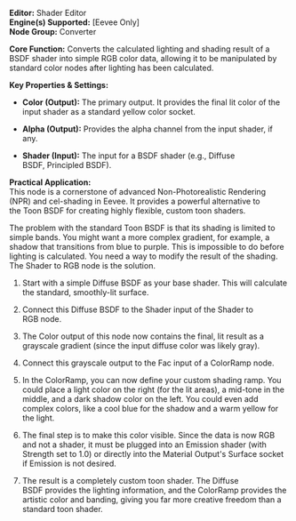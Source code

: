**Editor:** Shader Editor  
**Engine(s) Supported:** [Eevee Only]  
**Node Group:** Converter

**Core Function:** Converts the calculated lighting and shading result of a BSDF shader into simple RGB color data, allowing it to be manipulated by standard color nodes after lighting has been calculated.

**Key Properties & Settings:**

- **Color (Output):** The primary output. It provides the final lit color of the input shader as a standard yellow color socket.
    
- **Alpha (Output):** Provides the alpha channel from the input shader, if any.
    
- **Shader (Input):** The input for a BSDF shader (e.g., Diffuse BSDF, Principled BSDF).
    

**Practical Application:**  
This node is a cornerstone of advanced Non-Photorealistic Rendering (NPR) and cel-shading in Eevee. It provides a powerful alternative to the Toon BSDF for creating highly flexible, custom toon shaders.

The problem with the standard Toon BSDF is that its shading is limited to simple bands. You might want a more complex gradient, for example, a shadow that transitions from blue to purple. This is impossible to do before lighting is calculated. You need a way to modify the result of the shading. The Shader to RGB node is the solution.

1. Start with a simple Diffuse BSDF as your base shader. This will calculate the standard, smoothly-lit surface.
    
2. Connect this Diffuse BSDF to the Shader input of the Shader to RGB node.
    
3. The Color output of this node now contains the final, lit result as a grayscale gradient (since the input diffuse color was likely gray).
    
4. Connect this grayscale output to the Fac input of a ColorRamp node.
    
5. In the ColorRamp, you can now define your custom shading ramp. You could place a light color on the right (for the lit areas), a mid-tone in the middle, and a dark shadow color on the left. You could even add complex colors, like a cool blue for the shadow and a warm yellow for the light.
    
6. The final step is to make this color visible. Since the data is now RGB and not a shader, it must be plugged into an Emission shader (with Strength set to 1.0) or directly into the Material Output's Surface socket if Emission is not desired.
    
7. The result is a completely custom toon shader. The Diffuse BSDF provides the lighting information, and the ColorRamp provides the artistic color and banding, giving you far more creative freedom than a standard toon shader.